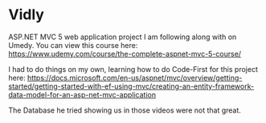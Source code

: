 # Vidly
ASP.NET MVC 5 web application project I am following along with on Umedy.
You can view this course here: https://www.udemy.com/course/the-complete-aspnet-mvc-5-course/

I had to do things on my own, learning how to do Code-First for this project here: https://docs.microsoft.com/en-us/aspnet/mvc/overview/getting-started/getting-started-with-ef-using-mvc/creating-an-entity-framework-data-model-for-an-asp-net-mvc-application

The Database he tried showing us in those videos were not that great.
